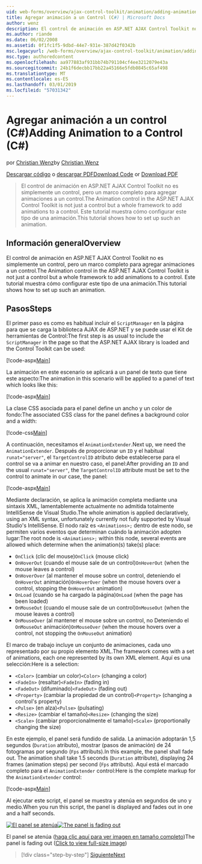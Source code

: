 ```yaml
---
uid: web-forms/overview/ajax-control-toolkit/animation/adding-animation-to-a-control-cs
title: Agregar animación a un Control (C#) | Microsoft Docs
author: wenz
description: El control de animación en ASP.NET AJAX Control Toolkit no es simplemente un control, pero un marco completo para agregar animaciones a un control. Este tutorial se muestra cómo...
ms.author: riande
ms.date: 06/02/2008
ms.assetid: 0f1fc1f5-9dbd-44e7-931e-387d42f0342b
msc.legacyurl: /web-forms/overview/ajax-control-toolkit/animation/adding-animation-to-a-control-cs
msc.type: authoredcontent
ms.openlocfilehash: aa977883af931bb74b791104cf4ee3212079e43a
ms.sourcegitcommit: 24b1f6decbb17bb22a45166e5fdb0845c65af498
ms.translationtype: MT
ms.contentlocale: es-ES
ms.lasthandoff: 03/01/2019
ms.locfileid: "57031342"
---
```

<a name="adding-animation-to-a-control-c"></a><span data-ttu-id="2a673-104">Agregar animación a un control (C#)</span><span class="sxs-lookup"><span data-stu-id="2a673-104">Adding Animation to a Control (C#)</span></span>
====================
<span data-ttu-id="2a673-105">por [Christian Wenz](https://github.com/wenz)</span><span class="sxs-lookup"><span data-stu-id="2a673-105">by [Christian Wenz](https://github.com/wenz)</span></span>

<span data-ttu-id="2a673-106">[Descargar código](http://download.microsoft.com/download/f/9/a/f9a26acd-8df4-4484-8a18-199e4598f411/Animation1.cs.zip) o [descargar PDF](http://download.microsoft.com/download/6/7/1/6718d452-ff89-4d3f-a90e-c74ec2d636a3/animation1CS.pdf)</span><span class="sxs-lookup"><span data-stu-id="2a673-106">[Download Code](http://download.microsoft.com/download/f/9/a/f9a26acd-8df4-4484-8a18-199e4598f411/Animation1.cs.zip) or [Download PDF](http://download.microsoft.com/download/6/7/1/6718d452-ff89-4d3f-a90e-c74ec2d636a3/animation1CS.pdf)</span></span>

> <span data-ttu-id="2a673-107">El control de animación en ASP.NET AJAX Control Toolkit no es simplemente un control, pero un marco completo para agregar animaciones a un control.</span><span class="sxs-lookup"><span data-stu-id="2a673-107">The Animation control in the ASP.NET AJAX Control Toolkit is not just a control but a whole framework to add animations to a control.</span></span> <span data-ttu-id="2a673-108">Este tutorial muestra cómo configurar este tipo de una animación.</span><span class="sxs-lookup"><span data-stu-id="2a673-108">This tutorial shows how to set up such an animation.</span></span>


## <a name="overview"></a><span data-ttu-id="2a673-109">Información general</span><span class="sxs-lookup"><span data-stu-id="2a673-109">Overview</span></span>

<span data-ttu-id="2a673-110">El control de animación en ASP.NET AJAX Control Toolkit no es simplemente un control, pero un marco completo para agregar animaciones a un control.</span><span class="sxs-lookup"><span data-stu-id="2a673-110">The Animation control in the ASP.NET AJAX Control Toolkit is not just a control but a whole framework to add animations to a control.</span></span> <span data-ttu-id="2a673-111">Este tutorial muestra cómo configurar este tipo de una animación.</span><span class="sxs-lookup"><span data-stu-id="2a673-111">This tutorial shows how to set up such an animation.</span></span>

## <a name="steps"></a><span data-ttu-id="2a673-112">Pasos</span><span class="sxs-lookup"><span data-stu-id="2a673-112">Steps</span></span>

<span data-ttu-id="2a673-113">El primer paso es como es habitual incluir el `ScriptManager` en la página para que se carga la biblioteca AJAX de ASP.NET y se puede usar el Kit de herramientas de Control:</span><span class="sxs-lookup"><span data-stu-id="2a673-113">The first step is as usual to include the `ScriptManager` in the page so that the ASP.NET AJAX library is loaded and the Control Toolkit can be used:</span></span>

[!code-aspx[Main](adding-animation-to-a-control-cs/samples/sample1.aspx)]

<span data-ttu-id="2a673-114">La animación en este escenario se aplicará a un panel de texto que tiene este aspecto:</span><span class="sxs-lookup"><span data-stu-id="2a673-114">The animation in this scenario will be applied to a panel of text which looks like this:</span></span>

[!code-aspx[Main](adding-animation-to-a-control-cs/samples/sample2.aspx)]

<span data-ttu-id="2a673-115">La clase CSS asociada para el panel define un ancho y un color de fondo:</span><span class="sxs-lookup"><span data-stu-id="2a673-115">The associated CSS class for the panel defines a background color and a width:</span></span>

[!code-css[Main](adding-animation-to-a-control-cs/samples/sample3.css)]

<span data-ttu-id="2a673-116">A continuación, necesitamos el `AnimationExtender`.</span><span class="sxs-lookup"><span data-stu-id="2a673-116">Next up, we need the `AnimationExtender`.</span></span> <span data-ttu-id="2a673-117">Después de proporcionar un `ID` y el habitual `runat="server"`, el `TargetControlID` atributo debe establecerse para el control se va a animar en nuestro caso, el panel:</span><span class="sxs-lookup"><span data-stu-id="2a673-117">After providing an `ID` and the usual `runat="server"`, the `TargetControlID` attribute must be set to the control to animate in our case, the panel:</span></span>

[!code-aspx[Main](adding-animation-to-a-control-cs/samples/sample4.aspx)]

<span data-ttu-id="2a673-118">Mediante declaración, se aplica la animación completa mediante una sintaxis XML, lamentablemente actualmente no admitida totalmente IntelliSense de Visual Studio.</span><span class="sxs-lookup"><span data-stu-id="2a673-118">The whole animation is applied declaratively, using an XML syntax, unfortunately currently not fully supported by Visual Studio's IntelliSense.</span></span> <span data-ttu-id="2a673-119">El nodo raíz es `<Animations>;` dentro de este nodo, se permiten varios eventos que determinan cuándo la animación adopten lugar:</span><span class="sxs-lookup"><span data-stu-id="2a673-119">The root node is `<Animations>;` within this node, several events are allowed which determine when the animation(s) take(s) place:</span></span>

- <span data-ttu-id="2a673-120">`OnClick` (clic del mouse)</span><span class="sxs-lookup"><span data-stu-id="2a673-120">`OnClick` (mouse click)</span></span>
- <span data-ttu-id="2a673-121">`OnHoverOut` (cuando el mouse sale de un control)</span><span class="sxs-lookup"><span data-stu-id="2a673-121">`OnHoverOut` (when the mouse leaves a control)</span></span>
- <span data-ttu-id="2a673-122">`OnHoverOver` (al mantener el mouse sobre un control, deteniendo el `OnHoverOut` animación)</span><span class="sxs-lookup"><span data-stu-id="2a673-122">`OnHoverOver` (when the mouse hovers over a control, stopping the `OnHoverOut` animation)</span></span>
- <span data-ttu-id="2a673-123">`OnLoad` (cuando se ha cargado la página)</span><span class="sxs-lookup"><span data-stu-id="2a673-123">`OnLoad` (when the page has been loaded)</span></span>
- <span data-ttu-id="2a673-124">`OnMouseOut` (cuando el mouse sale de un control)</span><span class="sxs-lookup"><span data-stu-id="2a673-124">`OnMouseOut` (when the mouse leaves a control)</span></span>
- <span data-ttu-id="2a673-125">`OnMouseOver` (al mantener el mouse sobre un control, no Deteniendo el `OnMouseOut` animación)</span><span class="sxs-lookup"><span data-stu-id="2a673-125">`OnMouseOver` (when the mouse hovers over a control, not stopping the `OnMouseOut` animation)</span></span>

<span data-ttu-id="2a673-126">El marco de trabajo incluye un conjunto de animaciones, cada uno representado por su propio elemento XML.</span><span class="sxs-lookup"><span data-stu-id="2a673-126">The framework comes with a set of animations, each one represented by its own XML element.</span></span> <span data-ttu-id="2a673-127">Aquí es una selección:</span><span class="sxs-lookup"><span data-stu-id="2a673-127">Here is a selection:</span></span>

- <span data-ttu-id="2a673-128">`<Color>` (cambiar un color)</span><span class="sxs-lookup"><span data-stu-id="2a673-128">`<Color>` (changing a color)</span></span>
- <span data-ttu-id="2a673-129">`<FadeIn>` (resaltar)</span><span class="sxs-lookup"><span data-stu-id="2a673-129">`<FadeIn>` (fading in)</span></span>
- <span data-ttu-id="2a673-130">`<FadeOut>` (difuminado)</span><span class="sxs-lookup"><span data-stu-id="2a673-130">`<FadeOut>` (fading out)</span></span>
- <span data-ttu-id="2a673-131">`<Property>` (cambiar la propiedad de un control)</span><span class="sxs-lookup"><span data-stu-id="2a673-131">`<Property>` (changing a control's property)</span></span>
- <span data-ttu-id="2a673-132">`<Pulse>` (en alza)</span><span class="sxs-lookup"><span data-stu-id="2a673-132">`<Pulse>` (pulsating)</span></span>
- <span data-ttu-id="2a673-133">`<Resize>` (cambiar el tamaño)</span><span class="sxs-lookup"><span data-stu-id="2a673-133">`<Resize>` (changing the size)</span></span>
- <span data-ttu-id="2a673-134">`<Scale>` (cambiar proporcionalmente el tamaño)</span><span class="sxs-lookup"><span data-stu-id="2a673-134">`<Scale>` (proportionally changing the size)</span></span>

<span data-ttu-id="2a673-135">En este ejemplo, el panel será fundido de salida. La animación adoptarán 1,5 segundos (`Duration` atributo), mostrar (pasos de animación) de 24 fotogramas por segundo (`Fps` attributs).</span><span class="sxs-lookup"><span data-stu-id="2a673-135">In this example, the panel shall fade out. The animation shall take 1.5 seconds (`Duration` attribute), displaying 24 frames (animation steps) per second (`Fps` attributs).</span></span> <span data-ttu-id="2a673-136">Aquí está el marcado completo para el `AnimationExtender` control:</span><span class="sxs-lookup"><span data-stu-id="2a673-136">Here is the complete markup for the `AnimationExtender` control:</span></span>

[!code-aspx[Main](adding-animation-to-a-control-cs/samples/sample5.aspx)]

<span data-ttu-id="2a673-137">Al ejecutar este script, el panel se muestra y atenúa en segundos de uno y medio.</span><span class="sxs-lookup"><span data-stu-id="2a673-137">When you run this script, the panel is displayed and fades out in one and a half seconds.</span></span>


<span data-ttu-id="2a673-138">[![El panel se atenúa](adding-animation-to-a-control-cs/_static/image2.png)](adding-animation-to-a-control-cs/_static/image1.png)</span><span class="sxs-lookup"><span data-stu-id="2a673-138">[![The panel is fading out](adding-animation-to-a-control-cs/_static/image2.png)](adding-animation-to-a-control-cs/_static/image1.png)</span></span>

<span data-ttu-id="2a673-139">El panel se atenúa ([haga clic aquí para ver imagen en tamaño completo](adding-animation-to-a-control-cs/_static/image3.png))</span><span class="sxs-lookup"><span data-stu-id="2a673-139">The panel is fading out ([Click to view full-size image](adding-animation-to-a-control-cs/_static/image3.png))</span></span>

> [!div class="step-by-step"]
> [<span data-ttu-id="2a673-140">Siguiente</span><span class="sxs-lookup"><span data-stu-id="2a673-140">Next</span></span>](executing-several-animations-at-the-same-time-cs.md)
